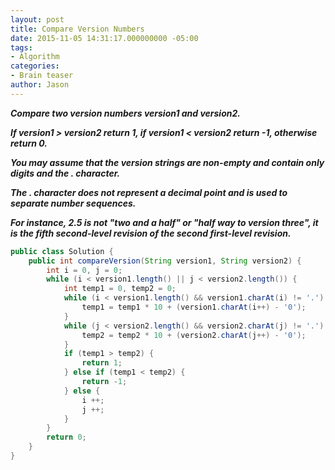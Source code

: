 ```yaml
---
layout: post
title: Compare Version Numbers
date: 2015-11-05 14:31:17.000000000 -05:00
tags:
- Algorithm
categories:
- Brain teaser
author: Jason
---
```

<p><strong><em>Compare two version numbers version1 and version2.</p>

If version1 > version2 return 1, if version1 &lt; version2 return -1, otherwise return 0.</p>
You may assume that the version strings are non-empty and contain only digits and the . character.</p>
The . character does not represent a decimal point and is used to separate number sequences.</p>
For instance, 2.5 is not "two and a half" or "half way to version three", it is the fifth second-level revision of the second first-level revision.</em></strong></p>
``` java
public class Solution {
    public int compareVersion(String version1, String version2) {
        int i = 0, j = 0;
        while (i < version1.length() || j < version2.length()) {
            int temp1 = 0, temp2 = 0;
            while (i < version1.length() && version1.charAt(i) != '.') {
                temp1 = temp1 * 10 + (version1.charAt(i++) - '0');
            }
            while (j < version2.length() && version2.charAt(j) != '.') {
                temp2 = temp2 * 10 + (version2.charAt(j++) - '0');
            }
            if (temp1 > temp2) {
                return 1;
            } else if (temp1 < temp2) {
                return -1;
            } else {
                i ++;
                j ++;
            }
        }
        return 0;
    }
}
```
